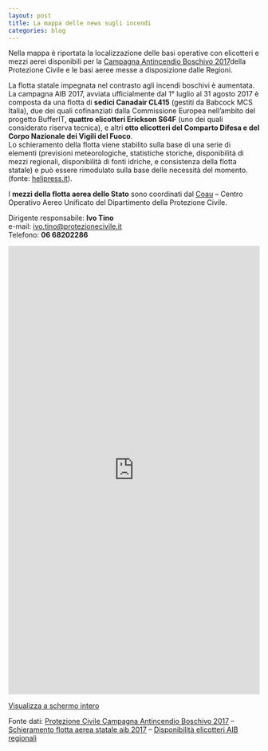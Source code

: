 ```yaml
---
layout: post
title: La mappa delle news sugli incendi
categories: blog
---
```


Nella mappa è riportata la localizzazione delle basi operative con elicotteri e mezzi aerei disponibili per la [Campagna Antincendio Boschivo 2017](http://www.protezionecivile.gov.it/jcms/it/view_dossier.wp?contentId=DOS64456)della Protezione Civile e le basi aeree messe a disposizione dalle Regioni. 

La flotta statale impegnata nel contrasto agli incendi boschivi è aumentata. La campagna AIB 2017, avviata ufficialmente dal 1° luglio al 31 agosto 2017 è composta da una flotta di **sedici Canadair CL415** (gestiti da Babcock MCS Italia),  due dei quali cofinanziati dalla Commissione Europea nell’ambito del progetto BufferIT,  **quattro elicotteri Erickson S64F** (uno dei quali considerato riserva tecnica), e altri **otto elicotteri del Comparto Difesa e del Corpo Nazionale dei Vigili del Fuoco**. <br>
Lo schieramento della flotta viene stabilito sulla base di una serie di elementi (previsioni meteorologiche, statistiche storiche, disponibilità di mezzi regionali, disponibilità di fonti idriche, e consistenza della flotta statale) e può essere rimodulato sulla base delle necessità del momento. (fonte: [helipress.it](http://www.helipress.it/schede-1984-antincendio_boschivo_2017_la_flotta_aerea_dello_stato)).

I **mezzi della flotta aerea dello Stato** sono coordinati dal [Coau](http://www.protezionecivile.gov.it/jcms/it/centro_operativo_aereo_un.wp;jsessionid=E8145EC0C9E5B4E76AA5DDC3A675DED1.worker2) – Centro Operativo Aereo Unificato del Dipartimento della Protezione Civile.

Dirigente responsabile: **Ivo Tino**<br>
e-mail: [ivo.tino@protezionecivile.it](mailto:ivo.tino@protezionecivile.it)<br>
Telefono: **06 68202286**

<iframe width="100%" height="900px" frameBorder="0" src="https://umap.openstreetmap.fr/it/map/protezione-civile-campagna-antincendio-boschivo-20_159107?scaleControl=false&miniMap=false&scrollWheelZoom=false&zoomControl=true&allowEdit=false&moreControl=true&searchControl=null&tilelayersControl=null&embedControl=null&datalayersControl=true&onLoadPanel=caption&captionBar=false"></iframe><p><a href="http://umap.openstreetmap.fr/it/map/protezione-civile-campagna-antincendio-boschivo-20_159107">Visualizza a schermo intero</a></p>

Fonte dati: [Protezione Civile Campagna Antincendio Boschivo 2017](http://www.protezionecivile.gov.it/jcms/it/view_dossier.wp?contentId=DOS64456) – [Schieramento flotta aerea statale aib 2017](http://www.protezionecivile.gov.it/jcms/it/view_cng.wp?contentId=CNG64468) – [Disponibilità elicotteri AIB regionali](http://www.protezionecivile.gov.it/jcms/it/view_cng.wp?contentId=CNG64467)




